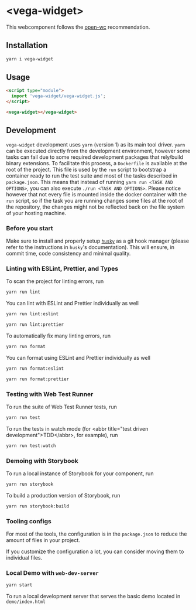 # \<vega-widget>

This webcomponent follows the [open-wc](https://github.com/open-wc/open-wc) recommendation.

## Installation
```bash
yarn i vega-widget
```

## Usage
```html
<script type="module">
  import 'vega-widget/vega-widget.js';
</script>

<vega-widget></vega-widget>
```

## Development

`vega-widget` development uses `yarn` (version 1) as its main tool driver.
`yarn` can be executed directly from the development environment, however some
tasks can fail due to some required development packages that rely/build binary
extensions.
To facilitate this process, a `Dockerfile` is available at the root of the
project. This file is used by the `run` script to bootstrap a container ready
to run the test suite and most of the tasks described in `package.json`.
This means that instead of running `yarn run <TASK AND OPTIONS>`, you can also
execute `./run <TASK AND OPTIONS>`. Please notice however that not every file is
mounted inside the docker container with the `run` script, so if the task you
are running changes some files at the root of the repository, the changes might
not be reflected back on the file system of your hosting machine.

### Before you start

Make sure to install and properly setup [`husky`](https://typicode.github.io/husky)
as a git hook manager (please refer to the instructions in `husky`'s documentation).
This will ensure, in commit time, code consistency and minimal quality.

### Linting with ESLint, Prettier, and Types
To scan the project for linting errors, run
```bash
yarn run lint
```

You can lint with ESLint and Prettier individually as well
```bash
yarn run lint:eslint
```
```bash
yarn run lint:prettier
```

To automatically fix many linting errors, run
```bash
yarn run format
```

You can format using ESLint and Prettier individually as well
```bash
yarn run format:eslint
```
```bash
yarn run format:prettier
```

### Testing with Web Test Runner
To run the suite of Web Test Runner tests, run
```bash
yarn run test
```

To run the tests in watch mode (for &lt;abbr title=&#34;test driven development&#34;&gt;TDD&lt;/abbr&gt;, for example), run

```bash
yarn run test:watch
```

### Demoing with Storybook
To run a local instance of Storybook for your component, run
```bash
yarn run storybook
```

To build a production version of Storybook, run
```bash
yarn run storybook:build
```


### Tooling configs

For most of the tools, the configuration is in the `package.json` to reduce the amount of files in your project.

If you customize the configuration a lot, you can consider moving them to individual files.

### Local Demo with `web-dev-server`
```bash
yarn start
```
To run a local development server that serves the basic demo located in `demo/index.html`
